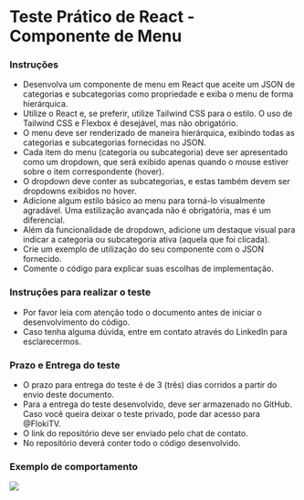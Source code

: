 # Teste Prático de React - Componente de Menu

### Instruções

- Desenvolva um componente de menu em React que aceite um JSON de categorias e subcategorias como propriedade e exiba o menu de forma hierárquica.
- Utilize o React e, se preferir, utilize Tailwind CSS para o estilo. O uso de Tailwind CSS e Flexbox é desejável, mas não obrigatório.
- O menu deve ser renderizado de maneira hierárquica, exibindo todas as categorias e subcategorias fornecidas no JSON.
- Cada item do menu (categoria ou subcategoria) deve ser apresentado como um dropdown, que será exibido apenas quando o mouse estiver sobre o item correspondente (hover).
- O dropdown deve conter as subcategorias, e estas também devem ser dropdowns exibidos no hover.
- Adicione algum estilo básico ao menu para torná-lo visualmente agradável. Uma estilização avançada não é obrigatória, mas é um diferencial.
- Além da funcionalidade de dropdown, adicione um destaque visual para indicar a categoria ou subcategoria ativa (aquela que foi clicada).
- Crie um exemplo de utilização do seu componente com o JSON fornecido.
- Comente o código para explicar suas escolhas de implementação.

### Instruções para realizar o teste

- Por favor leia com atenção todo o documento antes de iniciar o desenvolvimento do código.
- Caso tenha alguma dúvida, entre em contato através do LinkedIn para esclarecermos.

### Prazo e Entrega do teste

- O prazo para entrega do teste é de 3 (três) dias corridos a partir do envio deste documento.
- Para a entrega do teste desenvolvido, deve ser armazenado no GitHub. Caso você queira deixar o teste privado, pode dar acesso para @FlokiTV.
- O link do repositório deve ser enviado pelo chat de contato.
- No repositório deverá conter todo o código desenvolvido.

### Exemplo de comportamento
![](https://i.imgur.com/7oCnj4q.gif)
